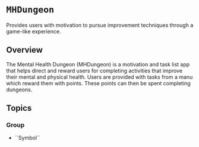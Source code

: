 # ``MHDungeon``

Provides users with motivation to pursue improvement techniques through a game-like experience.

## Overview

The Mental Health Dungeon (MHDungeon) is a motivation and task list app that helps direct and reward users for completing activities that improve their mental and physical health. Users are provided with tasks from a manu which reward them with points. These points can then be spent completing dungeons.

## Topics

### <!--@START_MENU_TOKEN@-->Group<!--@END_MENU_TOKEN@-->

- <!--@START_MENU_TOKEN@-->``Symbol``<!--@END_MENU_TOKEN@-->
